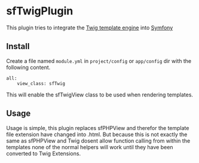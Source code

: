 sfTwigPlugin
============
This plugin tries to integrate the [Twig template engine](http://twig-project.com) into [Symfony](http://symfony-project.org)

Install
-------
Create a file named `module.yml` in `project/config` or `app/config` dir with the following content.
    
    all:
        view_class: sfTwig

This will enable the sfTwigView class to be used when rendering templates.

Usage
-----
Usage is simple, this plugin replaces sfPHPView and therefor the template file extension have changed into .html. But because this is not exactly the same as
sfPHPView and Twig dosent allow function calling from within the templates none of the normal helpers will work until they have been converted to Twig Extensions.